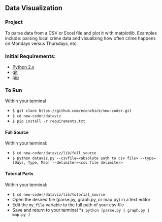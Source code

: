 ## Data Visualization

### Project
To parse data from a CSV or Excel file and plot it with matplotlib. Examples include: parsing local crime data and visualizing how often crime happens on Mondays versus Thursdays, etc.


### Initial Requirements:
* [Python 2.x](http://www.python.org/download/releases/2.7.3/)
* [git](http://git-scm.com/downloads)
* [pip](http://pypi.python.org/pypi/pip)

### To Run
Within your terminal

* `$ git clone https://github.com/econchick/new-coder.git`
* `$ cd new-coder/dataviz`
* `$ pip install -r requirements.txt`


#### Full Source
Within your terminal:

* `$ cd new-coder/dataviz/lib/full_source`
* `$ python dataviz.py --csvfile=<absolute path to csv file> --type=[Days, Type, Map] --delimiter=<csv file delimiter>`


#### Tutorial Parts
Within your terminal:
* `$ cd new-coder/dataviz/lib/tutorial_source`
* Open the desired file (parse.py, graph.py, or map.py) in a text editor
* Edit the `my_file` variable to the full path of your csv file
* Save and return to your terminal
*`$ python [parse.py | graph.py | map.py ]`